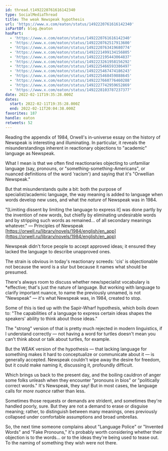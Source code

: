 ```yaml
---
id: thread.t1492220761616142340
type: SocialMediaThread
title: The weak Newspeak hypothesis
url: 'https://www.x.com/eaton/status/1492220761616142340'
isPartOf: blog.@eaton
hasPart:
  - 'https://www.x.com/eaton/status/1492220761616142340'
  - 'https://www.x.com/eaton/status/1492220762517913600'
  - 'https://www.x.com/eaton/status/1492220763419680774'
  - 'https://www.x.com/eaton/status/1492221499134156805'
  - 'https://www.x.com/eaton/status/1492222195443064837'
  - 'https://www.x.com/eaton/status/1492223261958156292'
  - 'https://www.x.com/eaton/status/1492225466593386497'
  - 'https://www.x.com/eaton/status/1492225467474186243'
  - 'https://www.x.com/eaton/status/1492225468459888645'
  - 'https://www.x.com/eaton/status/1492227660776460288'
  - 'https://www.x.com/eaton/status/1492227742959652869'
  - 'https://www.x.com/eaton/status/1492228103787237377'
date: 2022-02-11T19:35:28.000Z
dates:
  start: 2022-02-11T19:35:28.000Z
  end: 2022-02-11T20:04:38.000Z
favorites: 187
handle: eaton
retweets: 52
---
```

Reading the appendix of 1984, Orwell's in-universe essay on the history of Newspeak is interesting and illuminating. In particular, it reveals the misunderstandings inherent in reactionary objections to "academic" language as Newspeak.

What I mean is that we often find reactionaries objecting to unfamiliar language (say, pronouns, or "something-something-Americans", or nuanced definitions of the word 'racism') and saying that it's "Orwellian Newspeak."

But that misunderstands quite a bit: both the purpose of specialist/academic language, the way meaning is added to language when words develop new uses, and what the *nature* of Newspeak was in 1984.

"[Limiting dissent by limiting the language to express it] was done partly by the invention of new words, but chiefly by eliminating undesirable words and by stripping such words as remained… of all secondary meanings whatever." — Principles of Newspeak [https://orwell.ru/library/novels/1984/english/en_app](https://orwell.ru/library/novels/1984/english/en_app)

Newspeak didn't force people to accept approved ideas; it ensured they lacked the language to describe unapproved ones.

The strain is obvious in today's reactionary screeds: 'cis' is objectionable not because the word is a slur but because it names what should be presumed.

There's always room to discuss whether new/specialist vocabulary is *effective; that's just the nature of language. But working with language to clarify important nuance, to name the previously unnamed, is not "Newspeak" — it's what Newspeak was, in 1984, created to stop.

Some of this is tied up with the Sapir-Wharf hypothesis, which boils down to: "The capabilities of a language to express certain ideas shapes the speakers' ability to think about those ideas."

The "strong" version of that is pretty much rejected in modern linguistics, if I understand correctly — not having a word for turtles doesn't mean you can't think about or talk about turtles, for example.

But the WEAK version of the hypothesis — that lacking language for something makes it hard to conceptualize or communicate about it — is generally accepted. Newspeak couldn't wipe away the desire for freedom, but it could make naming it, discussing it, profoundly difficult.

Which brings us back to the present day, and the boiling cauldron of anger some folks unleash when they encounter "pronouns in bios" or "politically correct words." It's Newspeak, they say! But in most cases, the language calls for *more nuance* rather than less.

Sometimes those requests or demands are strident, and sometimes they're handled poorly, sure. But they are not a demand to erase or disguise meaning; rather, to distinguish between many meanings, ones previously collapsed under comfortable assumptions and broad umbrellas.

So, the next time someone complains about "Language Police" or "Invented Words" and "Fake Pronouns," it's probably worth considering whether their objection is to the words… or to the ideas they're being used to tease out. To the naming of something they wish were not there.
